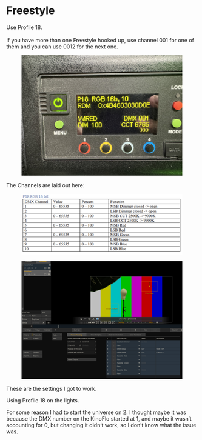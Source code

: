 # Freestyle

Use Profile 18. \
\
If you have more than one Freestyle hooked up, use channel 001 for one of them and you can use 0012 for the next one.&#x20;

<figure><img src="../../../.gitbook/assets/IMG_3534 (1).jpeg" alt=""><figcaption></figcaption></figure>

The Channels are laid out here:

<figure><img src="../../../.gitbook/assets/image (4) (1) (1) (1) (1) (1) (1) (1) (1).png" alt=""><figcaption></figcaption></figure>

<figure><img src="../../../.gitbook/assets/image (10) (1) (1) (1).png" alt=""><figcaption></figcaption></figure>

These are the settings I got to work.&#x20;

Using Profile 18 on the lights.&#x20;

For some reason I had to start the universe on 2. I thought maybe it was because the DMX number on the KinoFlo started at 1, and maybe it wasn’t accounting for 0, but changing it didn’t work, so I don’t know what the issue was.
